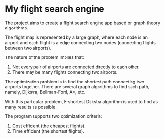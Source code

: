 # My flight search engine
The project aims to create a flight search engine app based on graph theory algorithms.

The flight map is represented by a large graph, where each node is an airport and each flight is a edge connecting two nodes (connecting flights between two airports). 

The nature of the problem implies that:
1. Not every pair of airports are connected directly to each other.
2. There may be many flights connecting two airports.

The optimization problem is to find the shortest path connecting two airports together. There are several graph algorithms to find such path, namely, Dijkstra, Bellman-Ford, A*, etc.

With this particular problem, K-shortest Dijkstra algorithm is used to find as many results as possible.

The program supports two optimization criteria:
1. Cost efficient (the cheapest flights).
2. Time efficient (the shortest flights).
